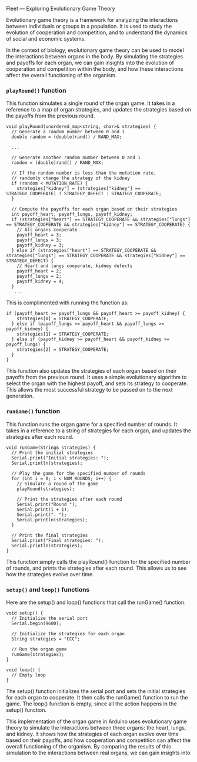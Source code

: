Fleet — Exploring Evolutionary Game Theory

Evolutionary game theory is a framework for analyzing the interactions between individuals or groups in a population. It is used to study the evolution of cooperation and competition, and to understand the dynamics of social and economic systems.

In the context of biology, evolutionary game theory can be used to model the interactions between organs in the body. By simulating the strategies and payoffs for each organ, we can gain insights into the evolution of cooperation and competition within the body, and how these interactions affect the overall functioning of the organism.

### `playRound()` function

This function simulates a single round of the organ game. It takes in a reference to a map of organ strategies, and updates the strategies based on the payoffs from the previous round.

```
void playRound(unordered_map<string, char>& strategies) {
  // Generate a random number between 0 and 1
  double random = (double)rand() / RAND_MAX;

  ...

  // Generate another random number between 0 and 1
  random = (double)rand() / RAND_MAX;

  // If the random number is less than the mutation rate,
  // randomly change the strategy of the kidney
  if (random < MUTATION_RATE) {
    strategies["kidney"] = (strategies["kidney"] == STRATEGY_COOPERATE) ? STRATEGY_DEFECT : STRATEGY_COOPERATE;
  }

  // Compute the payoffs for each organ based on their strategies
  int payoff_heart, payoff_lungs, payoff_kidney;
  if (strategies["heart"] == STRATEGY_COOPERATE && strategies["lungs"] == STRATEGY_COOPERATE && strategies["kidney"] == STRATEGY_COOPERATE) {
    // All organs cooperate
    payoff_heart = 3;
    payoff_lungs = 3;
    payoff_kidney = 3;
  } else if (strategies["heart"] == STRATEGY_COOPERATE && strategies["lungs"] == STRATEGY_COOPERATE && strategies["kidney"] == STRATEGY_DEFECT) {
    // Heart and lungs cooperate, kidney defects
    payoff_heart = 2;
    payoff_lungs = 2;
    payoff_kidney = 4;
  }
   ...

```

This is complimented with running the function as:
```
if (payoff_heart >= payoff_lungs && payoff_heart >= payoff_kidney) {
    strategies[0] = STRATEGY_COOPERATE;
  } else if (payoff_lungs >= payoff_heart && payoff_lungs >= payoff_kidney) {
    strategies[1] = STRATEGY_COOPERATE;
  } else if (payoff_kidney >= payoff_heart && payoff_kidney >= payoff_lungs) {
    strategies[2] = STRATEGY_COOPERATE;
  }
}
```

This function also updates the strategies of each organ based on their payoffs from the previous round. It uses a simple evolutionary algorithm to select the organ with the highest payoff, and sets its strategy to cooperate. This allows the most successful strategy to be passed on to the next generation.

### `runGame()` function

This function runs the organ game for a specified number of rounds. It takes in a reference to a string of strategies for each organ, and updates the strategies after each round.

```
void runGame(String& strategies) {
  // Print the initial strategies
  Serial.print("Initial strategies: ");
  Serial.println(strategies);

  // Play the game for the specified number of rounds
  for (int i = 0; i < NUM_ROUNDS; i++) {
    // Simulate a round of the game
    playRound(strategies);

    // Print the strategies after each round
    Serial.print("Round ");
    Serial.print(i + 1);
    Serial.print(": ");
    Serial.println(strategies);
  }

  // Print the final strategies
  Serial.print("Final strategies: ");
  Serial.println(strategies);
}
```

This function simply calls the playRound() function for the specified number of rounds, and prints the strategies after each round. This allows us to see how the strategies evolve over time.

### `setup()` and `loop()` functions
Here are the setup() and loop() functions that call the runGame() function.

```
void setup() {
  // Initialize the serial port
  Serial.begin(9600);

  // Initialize the strategies for each organ
  String strategies = "CCC";

  // Run the organ game
  runGame(strategies);
}

void loop() {
  // Empty loop
}
```

The setup() function initializes the serial port and sets the initial strategies for each organ to cooperate. It then calls the runGame() function to run the game. The loop() function is empty, since all the action happens in the setup() function.

This implementation of the organ game in Arduino uses evolutionary game theory to simulate the interactions between three organs: the heart, lungs, and kidney. It shows how the strategies of each organ evolve over time based on their payoffs, and how cooperation and competition can affect the overall functioning of the organism. By comparing the results of this simulation to the interactions between real organs, we can gain insights into
